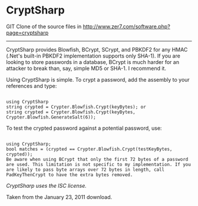 CryptSharp
==========

GIT Clone of the source files in http://www.zer7.com/software.php?page=cryptsharp

------------------

CryptSharp provides Blowfish, BCrypt, SCrypt, and PBKDF2 for any HMAC (.Net's built-in PBKDF2 implementation supports only SHA-1). If you are looking to store passwords in a database, BCrypt is much harder for an attacker to break than, say, simple MD5 or SHA-1. I recommend it.

Using CryptSharp is simple. To crypt a password, add the assembly to your references and type:
<pre><code>
using CryptSharp
string crypted = Crypter.Blowfish.Crypt(keyBytes); or
string crypted = Crypter.Blowfish.Crypt(keyBytes, Crypter.Blowfish.GenerateSalt(6));
</code></pre>

To test the crypted password against a potential password, use:
<pre><code>
using CryptSharp;
bool matches = (crypted == Crypter.Blowfish.Crypt(testKeyBytes, crypted));
Be aware when using BCrypt that only the first 72 bytes of a password are used. This limitation is not specific to my implementation. If you are likely to pass byte arrays over 72 bytes in length, call PadKeyThenCrypt to have the extra bytes removed.
</code></pre>


_CryptSharp uses the ISC license._

Taken from the January 23, 2011 download.